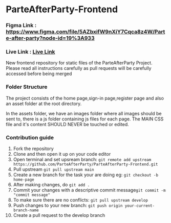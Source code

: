 # ParteAfterParty-Frontend

### Figma Link : https://www.figma.com/file/5AZbxifW9nXiY7Cqca8z4W/Parte-after-party?node-id=19%3A933
### Live Link : <a href= 'https://afterparty.netlify.app/' target='_blank'>Live Link</a>

New frontend repository for static files of the ParteAfterParty Project. Please read all instructions carefully as pull requests will be carefully accessed before being merged

### Folder Structure

The project consists of the home page,sign-in page,register page and also an asset folder at the root directory. 

In the assets folder, we have an images folder where all images should be sent to, there is a js folder containing js files for each page. The MAIN CSS file and it's content SHOULD NEVER be touched or edited. 

### Contribution guide

1. Fork the repository
2. Clone and then open it up on your code editor
3. Open terminal and set upsream branch: ```git remote add upstream https://github.com/ParteAfterParty/ParteAfterParty-Frontend.git```
4. Pull upstream ```git pull upstream main```
5. Create a new branch for the task your are doing eg: ```git checkout -b home-page```
6. After making changes, do ```git add .```
7. Commit your changes with a descriptive commit message```git commit -m "commit message"```
8. To make sure there are no conflicts: ```git pull upstream develop```
9. Push changes to your new branch: ```git push origin your-current-branch-name```
10. Create a pull request to the develop branch
